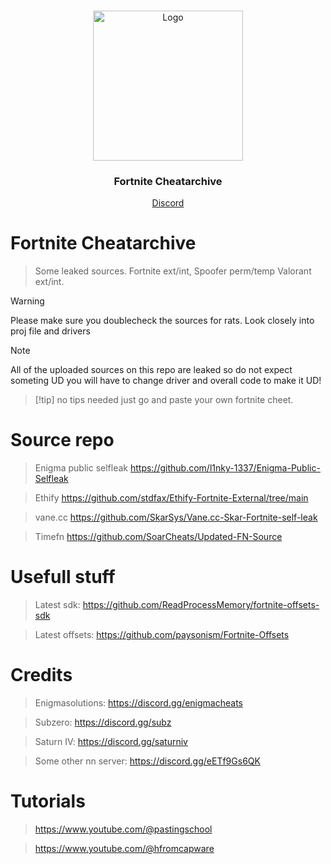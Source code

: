 <br/>
<p align="center">
  <a href="https://github.com/VatosV2/Nexus-MultiTool">
    <img src="https://cdn.discordapp.com/attachments/1234273988776034385/1234482181900996679/output-onlinepngtools_1.png?ex=6630e49f&is=662f931f&hm=a80e4578f2dc99fa050668bddae76f7029a9c347ed9dc16ad1f4bc920aacca77&" alt="Logo" width="240" height="240">
  </a>

  <h3 align="center">Fortnite Cheatarchive</h3>

  <p align="center">
    <a href="https://discord.gg/nexustools">Discord</a>
  </p>

# Fortnite Cheatarchive

> Some leaked sources. Fortnite ext/int, Spoofer perm/temp Valorant ext/int.

> [!Warning]
> Please make sure you doublecheck the sources for rats. Look closely into proj file and drivers

> [!Note]
> All of the uploaded sources on this repo are leaked so do not expect someting UD you will have to change driver and overall code to make it UD!


>  [!tip]
no tips needed just go and paste your own fortnite cheet.

# Source repo

> Enigma public selfleak https://github.com/l1nky-1337/Enigma-Public-Selfleak

> Ethify https://github.com/stdfax/Ethify-Fortnite-External/tree/main

> vane.cc https://github.com/SkarSys/Vane.cc-Skar-Fortnite-self-leak

> Timefn https://github.com/SoarCheats/Updated-FN-Source

# Usefull stuff

> Latest sdk: https://github.com/ReadProcessMemory/fortnite-offsets-sdk

> Latest offsets: https://github.com/paysonism/Fortnite-Offsets

# Credits 

> Enigmasolutions: https://discord.gg/enigmacheats

> Subzero: https://discord.gg/subz

> Saturn IV: https://discord.gg/saturniv

> Some other nn server: https://discord.gg/eETf9Gs6QK

# Tutorials

> https://www.youtube.com/@pastingschool

> https://www.youtube.com/@hfromcapware






